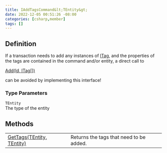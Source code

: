 ```yaml
---
title: IAddTagsCommand&lt;TEntity&gt;
date: 2022-12-05 00:51:26 -08:00
categories: [csharp,member]
tags: []
---
```


## Definition

If a transaction needs to add any instances of <a href='/posts/csharp.member.entitydb.abstractions.tags.itag/'>ITag</a>, and the properties of the tags
are contained in the command and/or entity, a direct call to
<!--/posts/csharp.member.entitydb.abstractions.transactions.builders.itransactionbuilder`1.add/--><a href='#'>Add(Id, ITag[])</a>
can be avoided by implementing this interface!

### Type Parameters
`TEntity`<br />The type of the entity
## Methods
<table><tr><td><!--/posts/csharp.member.entitydb.common.commands.iaddtagscommand`1.gettags/--><a href='#'>GetTags(TEntity, TEntity)</a></td><td>
Returns the tags that need to be added.
</td></tr></table>
